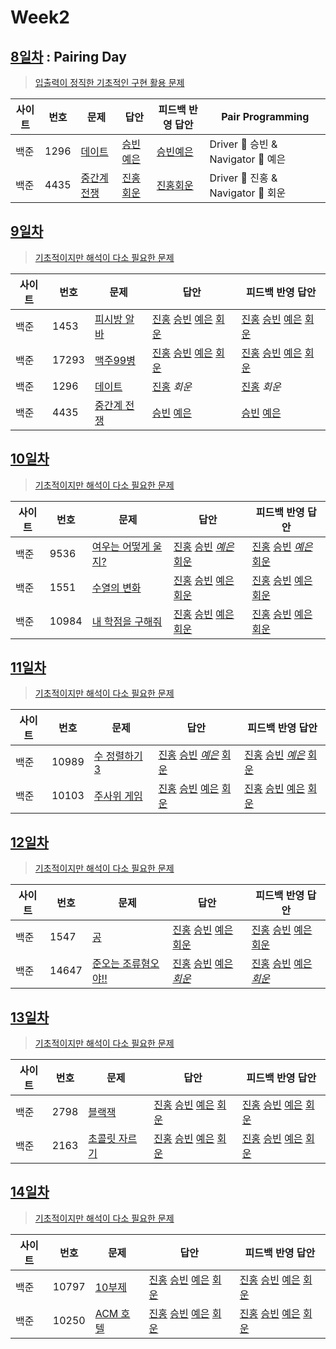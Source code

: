 # Week2

## [8일차](Day8) : Pairing Day

> [입출력이 정직한 기초적인 구현 활용 문제](https://www.acmicpc.net/group/workbook/view/9797/28820)

| 사이트 | 번호 | 문제                                                | 답안                                | 피드백 반영 답안                    | Pair Programming                   |
| ------ | ---- | --------------------------------------------------- | ----------------------------------- | ----------------------------------- | ---------------------------------- |
| 백준   | 1296 | [데이트](https://www.acmicpc.net/problem/1296)      | [승빈예은](Day08/bj1296_wsblye.java) | [승빈예은](Day08/bj1296_wsblye.java) | Driver 🚗 승빈 & Navigator 🧭 예은 |
| 백준   | 4435 | [중간계 전쟁](https://www.acmicpc.net/problem/4435) | [진홍회운](Day08/bj4435_kjhjhw.java) | [진홍회운](Day08/bj4435_kjhjhw.java) | Driver 🚗 진홍 & Navigator 🧭 회운 |

## [9일차](Day9)

> [기초적이지만 해석이 다소 필요한 문제](https://www.acmicpc.net/group/workbook/view/9797/28871)

| 사이트 | 번호  | 문제                                                | 답안                                                                                                                  | 피드백 반영 답안                                                                                                            |
| ------ | ----- | --------------------------------------------------- | --------------------------------------------------------------------------------------------------------------------- | --------------------------------------------------------------------------------------------------------------------------- |
| 백준   | 1453  | [피시방 알바](https://www.acmicpc.net/problem/1453) | [진홍](Day09/bj1453_kjh.java) [승빈](Day09/bj1453_wsb.java) [예은](Day09/bj1453_lye.cs) [회운](Day09/bj1453_jhw.java)     | [진홍](Day09/bj1453_kjh.java) [승빈](Day09/bj1453_wsb.java) [예은](Day09/bj1453_lye_fb.cs) [회운](Day09/bj1453_jhw.java) |
| 백준   | 17293 | [맥주99병](https://www.acmicpc.net/problem/17293) | [진홍](Day09/bj17293_kjh.java) [승빈](Day09/bj17293_wsb.java) [예은](Day09/bj17293_lye.cs) [회운](Day09/bj17293_jhw.java) | [진홍](Day09/bj17293_kjh.java) [승빈](Day09/bj17293_wsb.java) [예은](Day09/bj17293_lye_fb.cs) [회운](Day09/bj17293_jhw_fb.java) |
| 백준   | 1296  | [데이트](https://www.acmicpc.net/problem/1296)      | [진홍](Day09/bj1296_kjh.java) _회운_ | [진홍](Day09/bj1296_kjh_fb.java) _회운_ |
| 백준   | 4435  | [중간계 전쟁](https://www.acmicpc.net/problem/4435) | [승빈](Day09/bj4435_wsb.java) [예은](Day09/bj4435_lye.cs) | [승빈](Day09/bj4435_wsb.java) [예은](Day09/bj4435_lye_fb.cs) |

## [10일차](Day10)

> [기초적이지만 해석이 다소 필요한 문제](https://www.acmicpc.net/group/workbook/view/9797/28914)

| 사이트 | 번호  | 문제                                                        | 답안                                                                                                                      | 피드백 반영 답안                                                                                                                |
| ------ | ----- | ----------------------------------------------------------- | ------------------------------------------------------------------------------------------------------------------------- | ------------------------------------------------------------------------------------------------------------------------------- |
| 백준   | 9536  | [여우는 어떻게 울지?](https://www.acmicpc.net/problem/9536) | [진홍](Day10/bj9536_kjh.java) [승빈](Day10/bj9536_wsb.java) _[예은](Day10/bj9536_lye.cs)_ [회운](Day10/bj9536_jhw.java)   | [진홍](Day10/bj9536_kjh.java) [승빈](Day10/bj9536_wsb.java) _[예은](Day10/bj9536_lye_fb.cs)_ [회운](Day10/bj9536_jhw.java)      |
| 백준   | 1551  | [수열의 변화](https://www.acmicpc.net/problem/1551)         | [진홍](Day10/bj1551_kjh.java) [승빈](Day10/bj1551_wsb.java) [예은](Day10/bj1551_lye.cs) [회운](Day10/bj1551_jhw.java)     | [진홍](Day10/bj1551_kjh.java) [승빈](Day10/bj1551_wsb.java) [예은](Day10/bj1551_lye_fb.cs) [회운](Day10/bj1551_jhw.java)        |
| 백준   | 10984 | [내 학점을 구해줘](https://www.acmicpc.net/problem/10984)   | [진홍](Day10/bj10984_kjh.java) [승빈](Day10/bj10984_wsb.java) [예은](Day10/bj10984_lye.cs) [회운](Day10/bj10984_jhw.java) | [진홍](Day10/bj10984_kjh.java) [승빈](Day10/bj10984_wsb_fb.java) [예은](Day10/bj10984_lye_fb.cs) [회운](Day10/bj10984_jhw.java) |

## [11일차](Day11)

> [기초적이지만 해석이 다소 필요한 문제](https://www.acmicpc.net/group/workbook/view/9797/28925)

| 사이트 | 번호  | 문제                                                   | 답안                                                                                                                        | 피드백 반영 답안                                                                                                                  |
| ------ | ----- | ------------------------------------------------------ | --------------------------------------------------------------------------------------------------------------------------- | --------------------------------------------------------------------------------------------------------------------------------- |
| 백준   | 10989 | [수 정렬하기 3](https://www.acmicpc.net/problem/10989) | [진홍](Day11/bj10989_kjh.java) [승빈](Day11/bj10989_wsb.java) _[예은](Day11/bj10989_lye.cs)_ [회운](Day11/bj10989_jhw.java) | [진홍](Day11/bj10989_kjh_fb.java) [승빈](Day11/bj10989_wsb.java) _[예은](Day11/bj10989_lye_fb.cs)_ [회운](Day11/bj10989_jhw.java) |
| 백준   | 10103 | [주사위 게임](https://www.acmicpc.net/problem/10103)   | [진홍](Day11/bj10103_kjh.java) [승빈](Day11/bj10103_wsb.java) [예은](Day11/bj10103_lye.cs) [회운](Day11/bj10103_jhw.java)   | [진홍](Day11/bj10103_kjh.java) [승빈](Day11/bj10103_wsb_fb.java) [예은](Day11/bj10103_lye_fb.cs) [회운](Day11/bj10103_jhw.java)   |

## [12일차](Day12)

> [기초적이지만 해석이 다소 필요한 문제](https://www.acmicpc.net/group/workbook/view/9797/28971)

| 사이트 | 번호  | 문제                                                         | 답안                                                                                                                        | 피드백 반영 답안                                                                                                               |
| ------ | ----- | ------------------------------------------------------------ | --------------------------------------------------------------------------------------------------------------------------- | ------------------------------------------------------------------------------------------------------------------------------ |
| 백준   | 1547  | [공](https://www.acmicpc.net/problem/1547)                   | [진홍](Day12/bj1547_kjh.java) [승빈](Day12/bj1547_wsb.java) [예은](Day12/bj1547_lye.cs) [회운](Day12/bj1547_jhw.java)       | [진홍](Day12/bj1547_kjh.java) [승빈](Day12/bj1547_wsb.java) [예은](Day12/bj1547_lye_fb.cs) [회운](Day12/bj1547_jhw.java)       |
| 백준   | 14647 | [준오는 조류혐오야!!](https://www.acmicpc.net/problem/14647) | [진홍](Day12/bj14647_kjh.java) [승빈](Day12/bj14647_wsb.java) [예은](Day12/bj14647_lye.cs) _[회운](Day12/bj14647_jhw.java)_ | [진홍](bj14647_kjh.java) [승빈](Day12/bj14647_wsb_fb.java) [예은](Day12/bj14647_lye_fb.cs) _[회운](Day12/bj14647_jhw_fb.java)_ |

## [13일차](Day13)

> [기초적이지만 해석이 다소 필요한 문제](https://www.acmicpc.net/group/workbook/view/9797/28975)

| 사이트 | 번호 | 문제                                                  | 답안                                                                                                                  | 피드백 반영 답안                                                                                                            |
| ------ | ---- | ----------------------------------------------------- | --------------------------------------------------------------------------------------------------------------------- | --------------------------------------------------------------------------------------------------------------------------- |
| 백준   | 2798 | [블랙잭](https://www.acmicpc.net/problem/2798)        | [진홍](Day13/bj2798_kjh.java) [승빈](Day13/bj2798_wsb.java) [예은](Day13/bj2798_lye.cs) [회운](Day13/bj2798_jhw.java) | [진홍](Day13/bj2798_kjh.java) [승빈](Day13/bj2798_wsb_fb.java) [예은](Day13/bj2798_lye_fb.cs) [회운](Day13/bj2798_jhw.java) |
| 백준   | 2163 | [초콜릿 자르기](https://www.acmicpc.net/problem/2163) | [진홍](Day13/bj2163_kjh.java) [승빈](Day13/bj2163_wsb.java) [예은](Day13/bj2163_lye.cs) [회운](Day13/bj2163_jhw.java) | [진홍](Day13/bj2163_kjh_fb.java) [승빈](Day13/bj2163_wsb.java) [예은](Day13/bj2163_lye_fb.cs) [회운](Day13/bj2163_jhw.java) |

## [14일차](Day14)

> [기초적이지만 해석이 다소 필요한 문제](https://www.acmicpc.net/group/workbook/view/9797/29002)

| 사이트 | 번호  | 문제                                              | 답안                                                                                                                      | 피드백 반영 답안                                                           |
| ------ | ----- | ------------------------------------------------- | ------------------------------------------------------------------------------------------------------------------------- | -------------------------------------------------------------------------- |
| 백준   | 10797 | [10부제](https://www.acmicpc.net/problem/10797)   | [진홍](Day14/bj10797_kjh.java) [승빈](Day14/bj10797_wsb.java) [예은](Day14/bj10797_lye.cs) [회운](Day14/bj10797_jhw.java) | [진홍](Day14/bj10797_kjh.java) [승빈](Day14/bj10797_wsb.java) [예은](Day14/bj10797_lye_fb.cs) [회운](Day14/bj10797_jhw.java)    |
| 백준   | 10250 | [ACM 호텔](https://www.acmicpc.net/problem/10250) | [진홍](Day14/bj10250_kjh.java) [승빈](Day14/bj10250_wsb.java) [예은](Day14/bj10250_lye.cs) [회운](Day14/bj10250_jhw.java) | [진홍](Day14/bj10250_kjh.java) [승빈](Day14/bj10250_wsb.java) [예은](Day14/bj10250_lye_fb.cs) [회운](Day14/bj10250_jhw_fb.java) |
